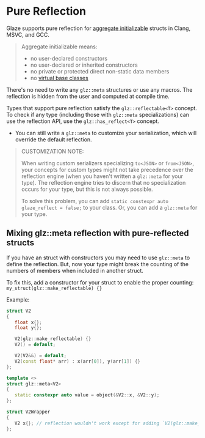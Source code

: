 # Pure Reflection

Glaze supports pure reflection for [aggregate initializable](https://en.cppreference.com/w/cpp/language/aggregate_initialization) structs in Clang, MSVC, and GCC.

> Aggregate initializable means:
>
> - no user-declared constructors
> - no user-declared or inherited constructors
> - no private or protected direct non-static data members
> - no [virtual base classes](https://en.cppreference.com/w/cpp/language/derived_class#Virtual_base_classes)

There's no need to write any `glz::meta` structures or use any macros. The reflection is hidden from
the user and computed at compile time.

Types that support pure reflection satisfy the `glz::reflectable<T>` concept. To check if any type (including those with `glz::meta` specializations) can use the reflection API, use the `glz::has_reflect<T>` concept.

- You can still write a `glz::meta` to customize your serialization, which will override the default reflection.

> CUSTOMIZATION NOTE:
>
> When writing custom serializers specializing `to<JSON>` or `from<JSON>`, your concepts for custom types might not take precedence over the reflection engine (when you haven't written a `glz::meta` for your type). The reflection engine tries to discern that no specialization occurs for your type, but this is not always possible.
>
> To solve this problem, you can add `static constexpr auto glaze_reflect = false;` to your class. Or, you can add a `glz::meta` for your type.

## Mixing glz::meta reflection with pure-reflected structs

If you have an struct with constructors you may need to use `glz::meta` to define the reflection. But, now your type might break the counting of the numbers of members when included in another struct.

To fix this, add a constructor for your struct to enable the proper counting: `my_struct(glz::make_reflectable) {}`

Example:

```c++
struct V2
{
   float x{};
   float y{};

   V2(glz::make_reflectable) {}
   V2() = default;

   V2(V2&&) = default;
   V2(const float* arr) : x(arr[0]), y(arr[1]) {}
};

template <>
struct glz::meta<V2>
{
   static constexpr auto value = object(&V2::x, &V2::y);
};

struct V2Wrapper
{
   V2 x{}; // reflection wouldn't work except for adding `V2(glz::make_reflectable) {}`
};
```

